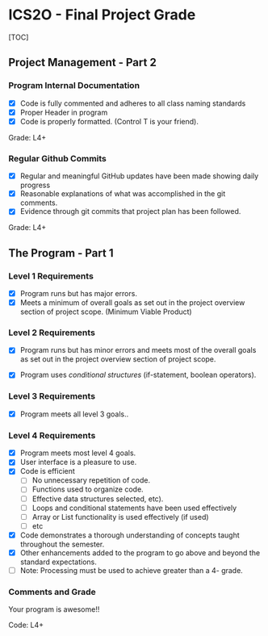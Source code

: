 # ICS2O - Final Project Grade

[TOC]

## Project Management - Part 2

### Program Internal Documentation
- [x] Code is fully commented and adheres to all class naming standards
- [x] Proper Header in program
- [x] Code is properly formatted. (Control T is your friend).

Grade: L4+

### Regular Github Commits
- [x] Regular and meaningful GitHub updates have been made showing daily progress
- [x] Reasonable explanations of what was accomplished in the git comments.
- [x] Evidence through git commits that project plan has been followed.

Grade: L4+



## The Program - Part 1

### Level 1 Requirements
- [x] Program runs but has major errors.
- [x] Meets a minimum of overall goals as set out in the project overview section of project scope. (Minimum Viable Product)
### Level 2 Requirements
- [x] Program runs but has minor errors and meets most of the overall goals as set out in the project overview section of project scope.
- [x] Program uses *conditional structures* (if-statement, boolean operators).


### Level 3 Requirements
- [x] Program meets all level 3 goals..

### Level 4 Requirements
- [x] Program meets most level 4 goals.
- [x] User interface is a pleasure to use.
- [x] Code is efficient
  - [ ] No unnecessary repetition of code.
  - [ ] Functions used to organize code.
  - [ ] Effective data structures selected, etc).
  - [ ] Loops and conditional statements have been used effectively
  - [ ] Array or List functionality is used effectively (if used)
  - [ ]  etc
- [x] Code demonstrates a thorough understanding of concepts taught throughout the semester.
- [x] Other enhancements added to the program to go above and beyond the standard expectations.
- [ ] Note: Processing must be used to achieve greater than a 4- grade.

### Comments and Grade

Your program is awesome!!

Code: L4+
